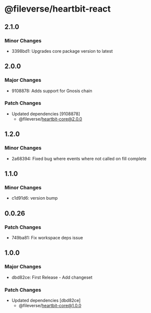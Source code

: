# @fileverse/heartbit-react

## 2.1.0

### Minor Changes

- 3398bd1: Upgrades core package version to latest

## 2.0.0

### Major Changes

- 9108878: Adds support for Gnosis chain

### Patch Changes

- Updated dependencies [9108878]
  - @fileverse/heartbit-core@2.0.0

## 1.2.0

### Minor Changes

- 2a68394: Fixed bug where events where not called on fill complete

## 1.1.0

### Minor Changes

- c1d91d6: version bump

## 0.0.26

### Patch Changes

- 749ba81: Fix workspace deps issue

## 1.0.0

### Major Changes

- dbd82ce: First Release - Add changeset

### Patch Changes

- Updated dependencies [dbd82ce]
  - @fileverse/heartbit-core@1.0.0
